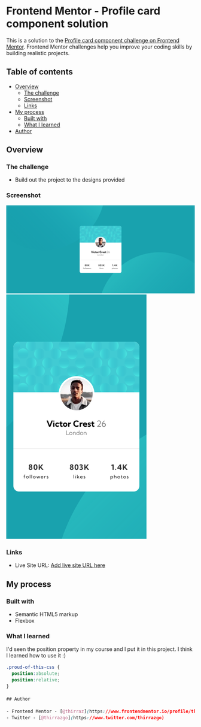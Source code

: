 # Frontend Mentor - Profile card component solution

This is a solution to the [Profile card component challenge on Frontend Mentor](https://www.frontendmentor.io/challenges/profile-card-component-cfArpWshJ). Frontend Mentor challenges help you improve your coding skills by building realistic projects.

## Table of contents

- [Overview](#overview)
  - [The challenge](#the-challenge)
  - [Screenshot](#screenshot)
  - [Links](#links)
- [My process](#my-process)
  - [Built with](#built-with)
  - [What I learned](#what-i-learned)
- [Author](#author)

## Overview

### The challenge

- Build out the project to the designs provided

### Screenshot

![](././screenshot-desktop.png)
![](././screenshot-mobile.png)

### Links

- Live Site URL: [Add live site URL here](https://spiffy-concha-f9a093.netlify.app)

## My process

### Built with

- Semantic HTML5 markup
- Flexbox

### What I learned

I'd seen the position property in my course and I put it in this project. I think I learned how to use it :)

```css
.proud-of-this-css {
  position:absolute;
  position:relative;
}

## Author

- Frontend Mentor - [@thirraz](https://www.frontendmentor.io/profile/thirraz)
- Twitter - [@thirrazgo](https://www.twitter.com/thirrazgo)
```
